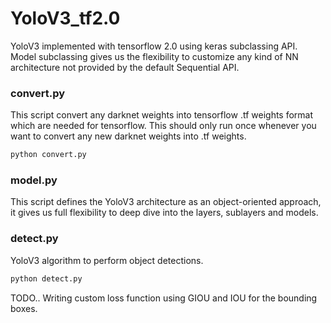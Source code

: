 # YoloV3_tf2.0

YoloV3 implemented with tensorflow 2.0 using keras subclassing API. Model subclassing gives us the flexibility to customize any kind of NN architecture not provided by the default Sequential API.

### convert.py
This script convert any darknet weights into tensorflow .tf weights format which are needed for tensorflow.
This should only run once whenever you want to convert any new darknet weights into .tf weights.

```Bash
python convert.py
```
### model.py
This script defines the YoloV3 architecture as an object-oriented approach, it gives us full flexibility to deep dive into the layers, sublayers and models.

### detect.py
YoloV3 algorithm to perform object detections.

```Bash
python detect.py
```

TODO..
Writing custom loss function using GIOU and IOU for the bounding boxes.
